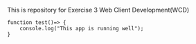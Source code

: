 This is repository for Exercise 3 Web Client Development(WCD) 

```
function test()=> {
    console.log("This app is running well");
}
```